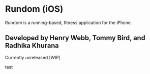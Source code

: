 # Rundom (iOS)

Rundom is a running-based, fitness application for the iPhone.

Developed by Henry Webb, Tommy Bird, and Radhika Khurana
-------

Currently unreleased [WIP]

test
